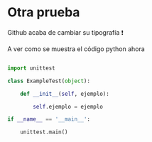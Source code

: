 # Otra prueba

Github acaba de cambiar su tipografía :exclamation:

A ver como se muestra el código python ahora

```python

import unittest

class ExampleTest(object):

	def __init__(self, ejemplo):

		self.ejemplo = ejemplo

if __name__ == '__main__':

	unittest.main()

```
